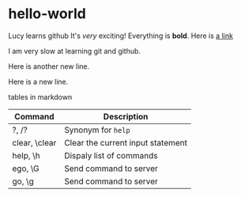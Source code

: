 # hello-world
Lucy learns github
It's _very_ exciting! 
Everything is **bold**.
Here is [a link](www.planetscale.com)

I am very slow at learning git and github.

Here is another new line. 

Here is a new line.

tables in markdown

| Command                 | Description          | 
| ----------------------- | -------------------- |
| ?, /?                   | Synonym for `help`   | 
| clear, \clear           | Clear the current input statement | 
| help, \h                | Dispaly list of commands | 
| ego, \G                 | Send command to server | 
| go, \g                  | Send command to server | 
